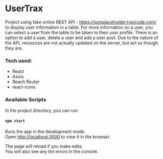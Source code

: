 # UserTrax


Project using fake online REST API - https://jsonplaceholder.typicode.com/ to display user information in a table. For more information on a user, you can select a user from the table to be taken to their user profile. There is an option to add a user, delete a user and add a user post. Due to the nature of the API, resources are not actually updated on the server, but act as though they are.

### Tech used:
* React
* Axios
* Reach Router
* react-icons


### Available Scripts

In the project directory, you can run:

#### `npm start`

Runs the app in the development mode.\
Open [http://localhost:3000](http://localhost:3000) to view it in the browser.

The page will reload if you make edits.\
You will also see any lint errors in the console.

